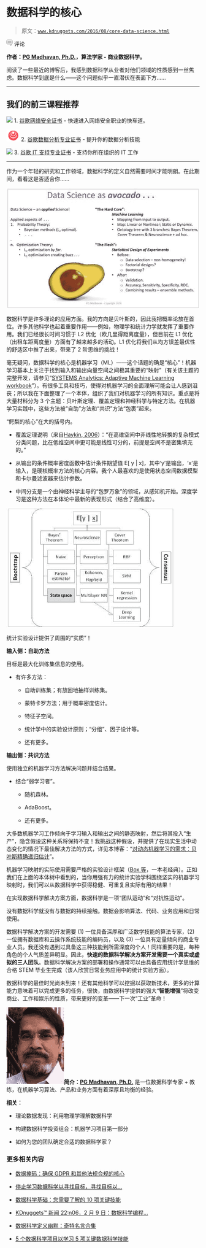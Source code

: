 # 数据科学的核心

> 原文：[`www.kdnuggets.com/2016/08/core-data-science.html`](https://www.kdnuggets.com/2016/08/core-data-science.html)

![c](img/3d9c022da2d331bb56691a9617b91b90.png) 评论

**作者：[PG Madhavan, Ph.D.](http://www.linkedin.com/in/pgmad)，算法学家 - 商业数据科学。**

阅读了一些最近的博客后，我感到数据科学从业者对他们领域的性质感到一丝焦虑。数据科学到底是什么——这个问题似乎一直潜伏在表面下方……

* * *

## 我们的前三课程推荐

![](img/0244c01ba9267c002ef39d4907e0b8fb.png) 1\. [谷歌网络安全证书](https://www.kdnuggets.com/google-cybersecurity) - 快速进入网络安全职业的快车道。

![](img/e225c49c3c91745821c8c0368bf04711.png) 2\. [谷歌数据分析专业证书](https://www.kdnuggets.com/google-data-analytics) - 提升你的数据分析技能

![](img/0244c01ba9267c002ef39d4907e0b8fb.png) 3\. [谷歌 IT 支持专业证书](https://www.kdnuggets.com/google-itsupport) - 支持你所在组织的 IT 工作

* * *

作为一个年轻的研究和工作领域，数据科学的定义自然需要时间才能明朗。在此期间，看看这是否适合你……

![数据科学鳄梨](img/db910360d720993cacb4cbaf4134ac6f.png)

数据科学是许多理论的应用方面。我的方向是贝叶斯的，因此我把概率论放在首位。许多其他科学也起着重要作用——例如，物理学和统计力学就发挥了重要作用。我们已经很长时间习惯于 L2 优化（欧几里得距离度量），但目前在 L1 优化（出租车距离度量）方面有了越来越多的活动。L1 优化将我们从均方误差最优性的舒适区中推了出来，带来了 2 阶思维的挑战！

毫无疑问，数据科学的核心是机器学习（ML）——这个话题的确是“核心”！机器学习基本上关注于找到输入和输出向量空间之间极其重要的“映射”（有关该主题的完整开发，请参见“[SYSTEMS Analytics: Adaptive Machine Learning workbook](http://www.jininnovation.com/NEW-Book.html)”）。有很多工具和技巧，使得对机器学习的全面理解可能会让人感到沮丧；所以我在下面整理了一个本体，组织了我们对机器学习的所有知识。重点是将大量材料分为 3 个主题：贝叶斯定理、覆盖定理和神经科学与特定方法。在机器学习实践中，这些方法被“自助”方法和“共识”方法“包裹”起来。

“鳄梨的核心”在大的括号内。

+   覆盖定理说明（来自[Haykin, 2006](https://www.amazon.com/Neural-Networks-Learning-Machines-3rd/dp/0131471392)）：“在高维空间中非线性地转换的复杂模式分类问题，比在低维空间中更可能是线性可分的，前提是空间不是密集填充的。”

+   从输出的条件概率密度函数中估计条件期望值 E[ y | x]，其中‘y’是输出，‘x’是输入，是硬核概率方法的核心内容。我个人最喜欢的是使用状态空间数据模型和卡尔曼滤波器来估计参数。

+   中间分支是一个由神经科学主导的“包罗万象”的领域，从感知机开始。深度学习是这种方法在本体论中最新的表现形式（结合了高维度）。

![自助/共识](img/ecbba10d2bbf3808504b637b8deab195.png)

统计实验设计提供了周围的“实质”！

**输入侧：自助方法**

目标是最大化训练集信息的使用。

+   有许多方法：

    +   自助训练集；有放回地抽样训练集。

    +   蒙特卡罗方法；用于概率密度估计。

    +   特征子空间。

    +   统计学中的实验设计原则；“分组”、因子设计等。

    +   还有更多。

**输出侧：共识方法**

使用独立的机器学习方法解决问题并结合结果。

+   结合“弱学习者”。

    +   随机森林。

    +   AdaBoost。

    +   还有更多。

大多数机器学习工作倾向于学习输入和输出之间的静态映射，然后将其投入“生产”，隐含假设这种关系将保持不变！我挑战这种假设，并提供了在现实生活中动态变化的情况下最佳解决方法的方式，详见本博客：“[对动态机器学习的需求：贝叶斯精确递归估计](https://www.linkedin.com/pulse/need-dynamical-machine-learning-bayesian-exact-pg-madhavan?trk=hp-feed-article-title-publish)”。

机器学习映射的实际使用需要严格的实验设计框架（[Box 等](https://www.amazon.com/Statistics-Experimenters-Design-Innovation-Discovery/dp/0471718130)，一本老经典）。正如我们在上面的本体树中看到的，当你用强有力的统计实验学科围绕坚实的机器学习映射时，我们可以从数据科学中获得稳健、可重复且实际有用的结果！

在实现数据科学解决方案方面，数据科学是一项“团队运动”和“对抗性运动”。

没有数据科学就没有与数据的持续接触。数据会影响算法、代码、业务应用和日常使用。

数据科学解决方案的开发需要 (1) 一位具备深厚和广泛数学技能的算法专家，(2) 一位拥有数据库和云操作系统技能的编码员，以及 (3) 一位具有定量倾向的商业专业人员。我还没有遇到过具备这三种技能到所需深度的个人！同样重要的是，每种角色的个人气质差异明显。因此，**快速的数据科学解决方案开发需要一个真实或虚拟的三人团队**。数据科学解决方案的部署和操作通常可以由具备应用统计学思维的合格 STEM 毕业生完成（该人欣赏日常业务应用中的统计实验方面）。

数据科学的最佳时光尚未到来！还有其他科学可以挖掘以获取新技术，更多的计算能力意味着可以完成更多的任务，很快，由数据科学提供的强大“**智能增强**”将改变商业、工作和娱乐的性质，带来更好的变革——下一次“工业”革命！

![PG Madhavan](img/b974885a434075656829c2395fea9b87.png)**简介：[PG Madhavan, Ph.D.](http://www.linkedin.com/in/pgmad)** 是一位数据科学专家 + 教练，在机器学习算法、产品和业务方面有着深厚且均衡的经验。

**相关：**

+   理论数据发现：利用物理学理解数据科学

+   构建数据科学投资组合：机器学习项目第一部分

+   如何为您的团队确定合适的数据科学家？

### 更多相关内容

+   [数据掩码：确保 GDPR 和其他法规合规的核心](https://www.kdnuggets.com/2023/05/data-masking-core-ensuring-gdpr-regulatory-compliance-strategies.html)

+   [停止学习数据科学以寻找目标，寻找目标以…](https://www.kdnuggets.com/2021/12/stop-learning-data-science-find-purpose.html)

+   [数据科学基础：您需要了解的 10 项关键技能](https://www.kdnuggets.com/2020/10/data-science-minimum-10-essential-skills.html)

+   [KDnuggets™ 新闻 22:n06，2 月 9 日：数据科学编程…](https://www.kdnuggets.com/2022/n06.html)

+   [数据科学定义幽默：奇特名言合集](https://www.kdnuggets.com/2022/02/data-science-definition-humor.html)

+   [5 个数据科学项目以学习 5 项关键数据科学技能](https://www.kdnuggets.com/2022/03/5-data-science-projects-learn-5-critical-data-science-skills.html)
